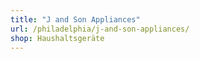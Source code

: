 ```yaml
---
title: "J and Son Appliances"
url: /philadelphia/j-and-son-appliances/
shop: Haushaltsgeräte
---
```

